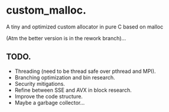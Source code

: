 # custom_malloc.  
A tiny and optimized custom allocator in pure C based on malloc

(Atm the better version is in the rework branch)...  


## TODO.  
- Threading (need to be thread safe over pthread and MPI).  
- Branching optimization and bin research.  
- Security mitigations.  
- Refine between SSE and AVX in block research.  
- Improve the code structure.  
- Maybe a garbage collector...  

